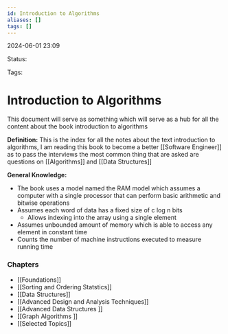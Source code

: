 ```yaml
---
id: Introduction to Algorithms
aliases: []
tags: []
---
```


2024-06-01 23:09

Status: 

Tags: 

# Introduction to Algorithms

This document will serve as something which will serve as a hub for all the content about the book introduction to algorithms

**Definition:** This is the index for all the notes about the text introduction to algorithms, I am reading this book to become a better [[Software Engineer]] as to pass the interviews the most common thing that are asked are questions on [[Algorithms]] and [[Data Structures]]

**General Knowledge:** 
- The book uses a model named the RAM model which assumes a computer with a single processor that can perform basic arithmetic and bitwise operations 
- Assumes each word of data has a fixed size of c log n bits
	- Allows indexing into the array using a single element
- Assumes unbounded amount of memory which is able to access any element in constant time 
- Counts the number of machine instructions executed to measure running time
### Chapters
- [[Foundations]] 
- [[Sorting and Ordering Statstics]]
- [[Data Structures]]
- [[Advanced Design and Analysis Techniques]]
- [[Advanced Data Structures ]]
- [[Graph Algorithms ]]
- [[Selected Topics]]

